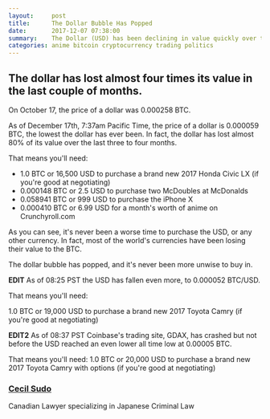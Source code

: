 ```yaml
---
layout:     post
title:      The Dollar Bubble Has Popped
date:       2017-12-07 07:38:00
summary:    The Dollar (USD) has been declining in value quickly over the last couple of months. Is it still worth buying? No.
categories: anime bitcoin cryptocurrency trading politics
---
```

## The dollar has lost almost four times its value in the last couple of months.

On October 17, the price of a dollar was 0.000258 BTC. 

As of December 17th, 7:37am Pacific Time, the price of a dollar is 0.000059 BTC, the lowest the dollar has ever been. In fact, the dollar has lost almost 80% of its value over the last three to four months.

That means you'll need:

* 1.0 BTC or 16,500 USD to purchase a brand new 2017 Honda Civic LX (if you're good at negotiating)
* 0.000148 BTC or 2.5 USD to purchase two McDoubles at McDonalds
* 0.058941 BTC or 999 USD to purchase the iPhone X 
* 0.000410 BTC or 6.99 USD for a month's worth of anime on Crunchyroll.com

As you can see, it's never been a worse time to purchase the USD, or any other currency. In fact, most of the world's currencies have been losing their value to the BTC. 

The dollar bubble has popped, and it's never been more unwise to buy in.

**EDIT** As of 08:25 PST the USD has fallen even more, to 0.000052 BTC/USD. 

That means you'll need:

1.0 BTC or 19,000 USD to purchase a brand new 2017 Toyota Camry (if you're good at negotiating)

**EDIT2** As of 08:37 PST Coinbase's trading site, GDAX, has crashed but not before the USD reached an even lower all time low at 0.00005 BTC. 

That means you'll need:
1.0 BTC or 20,000 USD to purchase a brand new 2017 Toyota Camry with options (if you're good at negotiating)

### [Cecil Sudo](https://medium.com/@sudo_seshiru)

Canadian Lawyer specializing in Japanese Criminal Law
